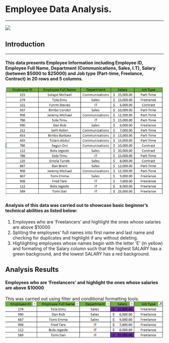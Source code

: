 # Employee Data Analysis.
----
![](Employee)
## Introduction
----
#### This data presents Employee Information including Employee ID, Employee Full Name, Department (Communications, Sales, I.T), Salary (between $5000 to $25000) and Job type (Part-time, Freelance, Contract) in 20 rows and 5 columns. 
![](InitialData.png)

#### Analysis of this data was carried out to showcase basic beginner’s technical abilities as listed below:
1. Employees who are ‘Freelancers’ and highlight the ones whose salaries are above $10000
2. Spliting the employees’ full names into first name and last name and checking for duplicates and highlight if any without deleting.
3. Highlighting employees whose names begin with the letter ‘E’ (in yellow) and formating of the Salary column such that the highest SALARY has a green background, and the lowest SALARY has a red background.
## Analysis Results
#### Employees who are ‘Freelancers’ and highlight the ones whose salaries are above $10000
This was carried out using filter and conditional formatting tools.
![](Salaryabove10000Freelancers.png)
